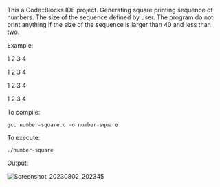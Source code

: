 This a Code::Blocks IDE project. Generating square printing sequence of numbers. The size of the sequence defined by user. The program do not print anything if the size of the sequence is larger than 40 and less than two.

Example:

1 2 3 4

1 2 3 4

1 2 3 4

1 2 3 4


To compile:
```
gcc number-square.c -o number-square
```
To execute:
```
./number-square
```
Output:

![Screenshot_20230802_202345](https://github.com/anilv8/c-projects/assets/81171588/c6fb5a92-cd55-4b52-8ddd-8e5136c42fb7)
